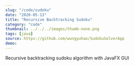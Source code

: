 ```yaml
---
slug: "/code/sudoku"
date: "2020-05-13"
title: "Recursive Backtracking Sudoku"
category: "code"
thumbnail: ../../../images/thumb-none.png
tags: [java]
source: https://github.com/wongyuhao/SudokuSolverApp
demo:
---
```


Recursive backtracking sudoku algorithm with JavaFX GUI 